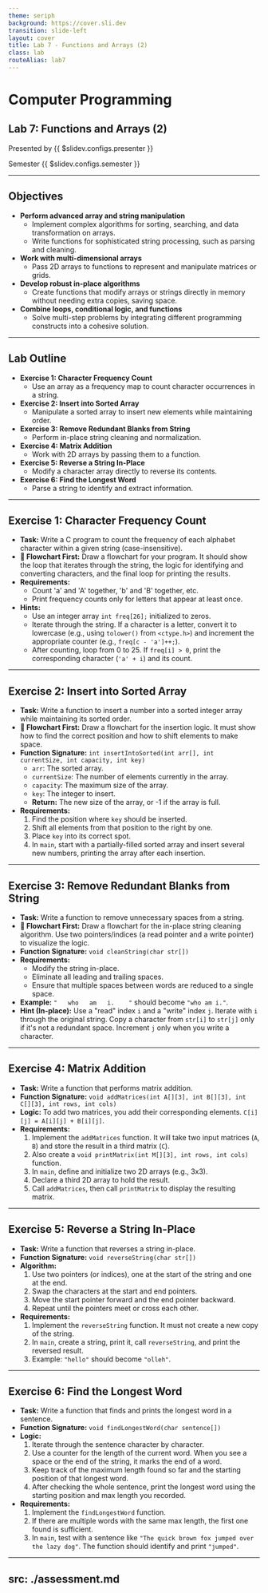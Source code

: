 ```yaml
---
theme: seriph
background: https://cover.sli.dev
transition: slide-left
layout: cover
title: Lab 7 - Functions and Arrays (2)
class: lab
routeAlias: lab7
---
```


# Computer Programming
## Lab 7: Functions and Arrays (2)

Presented by {{ $slidev.configs.presenter }}

Semester {{ $slidev.configs.semester }}

---

## Objectives

*   **Perform advanced array and string manipulation**
    *   Implement complex algorithms for sorting, searching, and data transformation on arrays.
    *   Write functions for sophisticated string processing, such as parsing and cleaning.
*   **Work with multi-dimensional arrays**
    *   Pass 2D arrays to functions to represent and manipulate matrices or grids.
*   **Develop robust in-place algorithms**
    *   Create functions that modify arrays or strings directly in memory without needing extra copies, saving space.
*   **Combine loops, conditional logic, and functions**
    *   Solve multi-step problems by integrating different programming constructs into a cohesive solution.

---

## Lab Outline

*   **Exercise 1: Character Frequency Count**
    *   Use an array as a frequency map to count character occurrences in a string.
*   **Exercise 2: Insert into Sorted Array**
    *   Manipulate a sorted array to insert new elements while maintaining order.
*   **Exercise 3: Remove Redundant Blanks from String**
    *   Perform in-place string cleaning and normalization.
*   **Exercise 4: Matrix Addition**
    *   Work with 2D arrays by passing them to a function.
*   **Exercise 5: Reverse a String In-Place**
    *   Modify a character array directly to reverse its contents.
*   **Exercise 6: Find the Longest Word**
    *   Parse a string to identify and extract information.

---

## Exercise 1: Character Frequency Count

*   **Task:** Write a C program to count the frequency of each alphabet character within a given string (case-insensitive).
*   **📝 Flowchart First:** Draw a flowchart for your program. It should show the loop that iterates through the string, the logic for identifying and converting characters, and the final loop for printing the results.
*   **Requirements:**
    *   Count 'a' and 'A' together, 'b' and 'B' together, etc.
    *   Print frequency counts only for letters that appear at least once.
*   **Hints:**
    *   Use an integer array `int freq[26];` initialized to zeros.
    *   Iterate through the string. If a character is a letter, convert it to lowercase (e.g., using `tolower()` from `<ctype.h>`) and increment the appropriate counter (e.g., `freq[c - 'a']++;`).
    *   After counting, loop from 0 to 25. If `freq[i] > 0`, print the corresponding character (`'a' + i`) and its count.

---

## Exercise 2: Insert into Sorted Array

*   **Task:** Write a function to insert a number into a sorted integer array while maintaining its sorted order.
*   **📝 Flowchart First:** Draw a flowchart for the insertion logic. It must show how to find the correct position and how to shift elements to make space.
*   **Function Signature:** `int insertIntoSorted(int arr[], int currentSize, int capacity, int key)`
    *   `arr`: The sorted array.
    *   `currentSize`: The number of elements currently in the array.
    *   `capacity`: The maximum size of the array.
    *   `key`: The integer to insert.
    *   **Return:** The new size of the array, or -1 if the array is full.
*   **Requirements:**
    1.  Find the position where `key` should be inserted.
    2.  Shift all elements from that position to the right by one.
    3.  Place `key` into its correct spot.
    4.  In `main`, start with a partially-filled sorted array and insert several new numbers, printing the array after each insertion.

---

## Exercise 3: Remove Redundant Blanks from String

*   **Task:** Write a function to remove unnecessary spaces from a string.
*   **📝 Flowchart First:** Draw a flowchart for the in-place string cleaning algorithm. Use two pointers/indices (a read pointer and a write pointer) to visualize the logic.
*   **Function Signature:** `void cleanString(char str[])`
*   **Requirements:**
    *   Modify the string in-place.
    *   Eliminate all leading and trailing spaces.
    *   Ensure that multiple spaces between words are reduced to a single space.
*   **Example:** `"   who   am   i.    "` should become `"who am i."`.
*   **Hint (In-place):** Use a "read" index `i` and a "write" index `j`. Iterate with `i` through the original string. Copy a character from `str[i]` to `str[j]` only if it's not a redundant space. Increment `j` only when you write a character.

---

## Exercise 4: Matrix Addition

*   **Task:** Write a function that performs matrix addition.
*   **Function Signature:** `void addMatrices(int A[][3], int B[][3], int C[][3], int rows, int cols)`
*   **Logic:** To add two matrices, you add their corresponding elements. `C[i][j] = A[i][j] + B[i][j]`.
*   **Requirements:**
    1.  Implement the `addMatrices` function. It will take two input matrices (`A`, `B`) and store the result in a third matrix (`C`).
    2.  Also create a `void printMatrix(int M[][3], int rows, int cols)` function.
    3.  In `main`, define and initialize two 2D arrays (e.g., 3x3).
    4.  Declare a third 2D array to hold the result.
    5.  Call `addMatrices`, then call `printMatrix` to display the resulting matrix.

---

## Exercise 5: Reverse a String In-Place

*   **Task:** Write a function that reverses a string in-place.
*   **Function Signature:** `void reverseString(char str[])`
*   **Algorithm:**
    1.  Use two pointers (or indices), one at the start of the string and one at the end.
    2.  Swap the characters at the start and end pointers.
    3.  Move the start pointer forward and the end pointer backward.
    4.  Repeat until the pointers meet or cross each other.
*   **Requirements:**
    1.  Implement the `reverseString` function. It must not create a new copy of the string.
    2.  In `main`, create a string, print it, call `reverseString`, and print the reversed result.
    3.  Example: `"hello"` should become `"olleh"`.

---

## Exercise 6: Find the Longest Word

*   **Task:** Write a function that finds and prints the longest word in a sentence.
*   **Function Signature:** `void findLongestWord(char sentence[])`
*   **Logic:**
    1.  Iterate through the sentence character by character.
    2.  Use a counter for the length of the current word. When you see a space or the end of the string, it marks the end of a word.
    3.  Keep track of the maximum length found so far and the starting position of that longest word.
    4.  After checking the whole sentence, print the longest word using the starting position and max length you recorded.
*   **Requirements:**
    1.  Implement the `findLongestWord` function.
    2.  If there are multiple words with the same max length, the first one found is sufficient.
    3.  In `main`, test with a sentence like `"The quick brown fox jumped over the lazy dog"`. The function should identify and print `"jumped"`.

---
src: ./assessment.md
---
